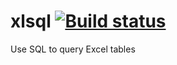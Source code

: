 # xlsql [![Build status](https://ci.appveyor.com/api/projects/status/9hgk0u4pskjwjlii?svg=true)](https://ci.appveyor.com/project/fmmsilva/xlsql)
Use SQL to query Excel tables
